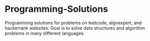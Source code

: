 # Programming-Solutions
Programming solutions for problems on leetcode, algoexpert, and hackerrank websites. Goal is to solve data structures and algorithm problems in many different languages.
